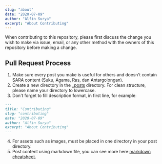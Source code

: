 ```yaml
---
slug: "about"
date: "2020-07-09"
author: "Alfin Surya"
excerpt: "About Contributing"
---
```


When contributing to this repository, please first discuss the change you wish to make via issue, email, or any other method with the owners of this repository before making a change.

## Pull Request Process

1. Make sure every post you make is useful for others and doesn't contain SARA content (Suku, Agama, Ras, dan Antargolongan).
2. Create a new directory in the [\_posts](https://github.com/natserract/natserract-next/tree/main/_posts) directory. For clean structure, please name your directory to lowercase.
3. Don't forget to fill description format, in first line, for example:

```md
---
title: "Contributing"
slug: "contributing"
date: "2020-07-09"
author: "Alfin Surya"
excerpt: "About Contributing"
---
```

4. For assets such as images, must be placed in one directory in your post directory.
5. Post content using markdown file, you can see more here [markdown cheatsheet](https://github.com/adam-p/markdown-here/wiki/Markdown-Cheatsheet).
